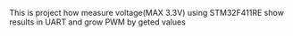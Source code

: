 This is project how measure voltage(MAX 3.3V) using STM32F411RE show results in UART and grow PWM by geted values 
